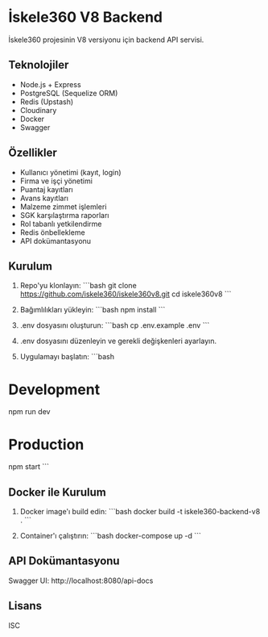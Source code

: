 # İskele360 V8 Backend

İskele360 projesinin V8 versiyonu için backend API servisi.

## Teknolojiler

- Node.js + Express
- PostgreSQL (Sequelize ORM)
- Redis (Upstash)
- Cloudinary
- Docker
- Swagger

## Özellikler

- Kullanıcı yönetimi (kayıt, login)
- Firma ve işçi yönetimi
- Puantaj kayıtları
- Avans kayıtları
- Malzeme zimmet işlemleri
- SGK karşılaştırma raporları
- Rol tabanlı yetkilendirme
- Redis önbellekleme
- API dokümantasyonu

## Kurulum

1. Repo'yu klonlayın:
\`\`\`bash
git clone https://github.com/iskele360/iskele360v8.git
cd iskele360v8
\`\`\`

2. Bağımlılıkları yükleyin:
\`\`\`bash
npm install
\`\`\`

3. .env dosyasını oluşturun:
\`\`\`bash
cp .env.example .env
\`\`\`

4. .env dosyasını düzenleyin ve gerekli değişkenleri ayarlayın.

5. Uygulamayı başlatın:
\`\`\`bash
# Development
npm run dev

# Production
npm start
\`\`\`

## Docker ile Kurulum

1. Docker image'ı build edin:
\`\`\`bash
docker build -t iskele360-backend-v8 .
\`\`\`

2. Container'ı çalıştırın:
\`\`\`bash
docker-compose up -d
\`\`\`

## API Dokümantasyonu

Swagger UI: http://localhost:8080/api-docs

## Lisans

ISC
